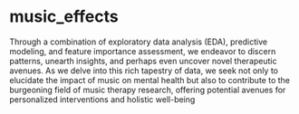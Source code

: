 # music_effects

Through a combination of exploratory data analysis (EDA), predictive modeling, and feature importance assessment, we endeavor to discern patterns, unearth insights, and perhaps even uncover novel therapeutic avenues. As we delve into this rich tapestry of data, we seek not only to elucidate the impact of music on mental health but also to contribute to the burgeoning field of music therapy research, offering potential avenues for personalized interventions and holistic well-being
